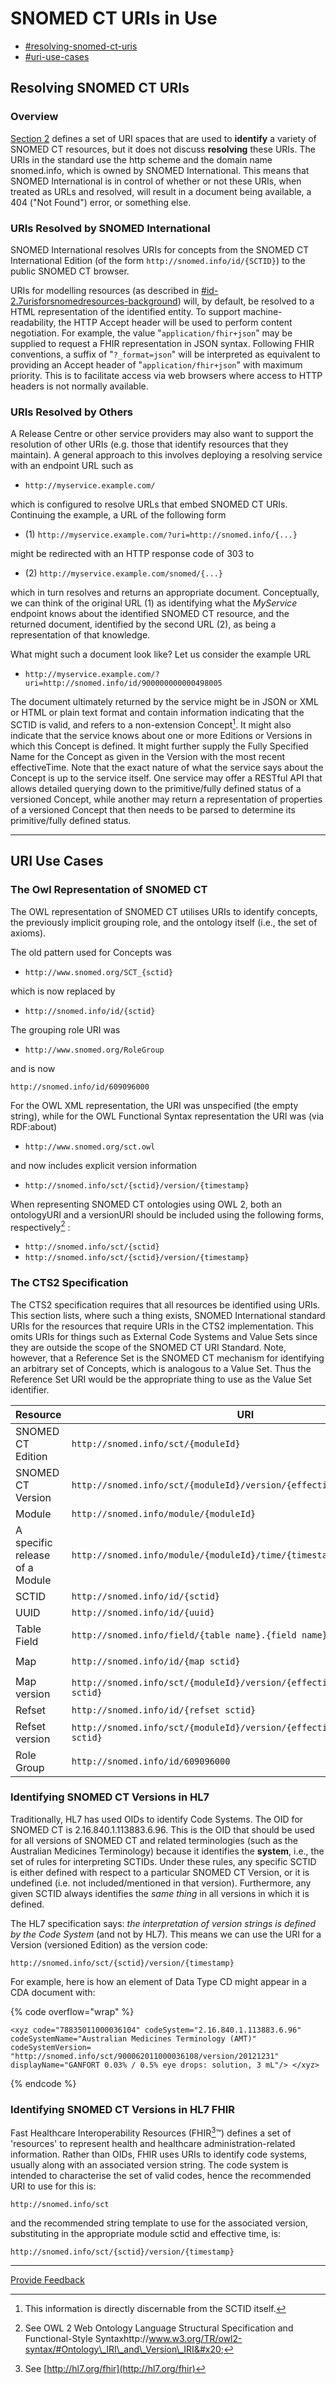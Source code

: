 # SNOMED CT URIs in Use

* [#resolving-snomed-ct-uris](./#resolving-snomed-ct-uris "mention")
* [#uri-use-cases](./#uri-use-cases "mention")

## Resolving SNOMED CT URIs

### Overview

[Section 2](../3%20snomed-ct-uris-in-use/2-SNOMED-CT-URI-Space_29951163.html) defines a set of URI spaces that are used to **identify** a variety of SNOMED CT resources, but it does not discuss **resolving** these URIs. The URIs in the standard use the http scheme and the domain name snomed.info, which is owned by SNOMED International. This means that SNOMED International is in control of whether or not these URIs, when treated as URLs and resolved, will result in a document being available, a 404 ("Not Found") error, or something else.

### URIs Resolved by SNOMED International

SNOMED International resolves URIs for concepts from the SNOMED CT International Edition (of the form `http://snomed.info/id/{SCTID}`) to the public SNOMED CT browser.

URIs for modelling resources (as described in [#id-2.7urisforsnomedresources-background](<../2 snomed-ct-uri-space/#id-2.7urisforsnomedresources-background> "mention")) will, by default, be resolved to a HTML representation of the identified entity. To support machine-readability, the HTTP Accept header will be used to perform content negotiation. For example, the value "`application/fhir+json`" may be supplied to request a FHIR representation in JSON syntax. Following FHIR conventions, a suffix of "`?_format=json`" will be interpreted as equivalent to providing an Accept header of "`application/fhir+json`" with maximum priority. This is to facilitate access via web browsers where access to HTTP headers is not normally available.

### URIs Resolved by Others

A Release Centre or other service providers may also want to support the resolution of other URIs (e.g. those that identify resources that they maintain). A general approach to this involves deploying a resolving service with an endpoint URL such as

* `http://myservice.example.com/`

which is configured to resolve URLs that embed SNOMED CT URIs. Continuing the example, a URL of the following form

* (1) `http://myservice.example.com/?uri=http://snomed.info/{...}`

might be redirected with an HTTP response code of 303 to

* (2) `http://myservice.example.com/snomed/{...}`

which in turn resolves and returns an appropriate document. Conceptually, we can think of the original URL (1) as identifying what the _MyService_ endpoint knows about the identified SNOMED CT resource, and the returned document, identified by the second URL (2), as being a representation of that knowledge.

What might such a document look like? Let us consider the example URL

* `http://myservice.example.com/?uri=http://snomed.info/id/900000000000498005`

The document ultimately returned by the service might be in JSON or XML or HTML or plain text format and contain information indicating that the SCTID is valid, and refers to a non-extension Concept[^1]. It might also indicate that the service knows about one or more Editions or Versions in which this Concept is defined. It might further supply the Fully Specified Name for the Concept as given in the Version with the most recent effectiveTime. Note that the exact nature of what the service says about the Concept is up to the service itself. One service may offer a RESTful API that allows detailed querying down to the primitive/fully defined status of a versioned Concept, while another may return a representation of properties of a versioned Concept that then needs to be parsed to determine its primitive/fully defined status.

***

## URI Use Cases

### The Owl Representation of SNOMED CT

The OWL representation of SNOMED CT utilises URIs to identify concepts, the previously implicit grouping role, and the ontology itself (i.e., the set of axioms).

The old pattern used for Concepts was

* `http://www.snomed.org/SCT_{sctid}`

which is now replaced by

* `http://snomed.info/id/{sctid}`

The grouping role URI was

* `http://www.snomed.org/RoleGroup`

and is now

`http://snomed.info/id/609096000`

For the OWL XML representation, the URI was unspecified (the empty string), while for the OWL Functional Syntax representation the URI was (via RDF:about)

* `http://www.snomed.org/sct.owl`

and now includes explicit version information

* `http://snomed.info/sct/{sctid}/version/{timestamp}`

When representing SNOMED CT ontologies using OWL 2, both an ontologyURI and a versionURI should be included using the following forms, respectively[^2] :

* `http://snomed.info/sct/{sctid}`
* `http://snomed.info/sct/{sctid}/version/{timestamp}`

### The CTS2 Specification

The CTS2 specification requires that all resources be identified using URIs. This section lists, where such a thing exists, SNOMED International standard URIs for the resources that require URIs in the CTS2 implementation. This omits URIs for things such as External Code Systems and Value Sets since they are outside the scope of the SNOMED CT URI Standard. Note, however, that a Reference Set is the SNOMED CT mechanism for identifying an arbitrary set of Concepts, which is analogous to a Value Set. Thus the Reference Set URI would be the appropriate thing to use as the Value Set identifier.

<table><thead><tr><th width="150.21484375">Resource</th><th>URI</th><th>Example</th></tr></thead><tbody><tr><td>SNOMED CT Edition</td><td><code>http://snomed.info/sct/{moduleId}</code></td><td><code>http://snomed.info/sct/900000000000207008SNOMED CT International Edition</code></td></tr><tr><td>SNOMED CT Version</td><td><code>http://snomed.info/sct/{moduleId}/version/{effectiveTime}</code></td><td><code>http://snomed.info/sct/900000000000207008/version/20120131SNOMED CT International January 2012 Version</code></td></tr><tr><td>Module</td><td><code>http://snomed.info/module/{moduleId}</code></td><td><code>http://snomed.info/module/900000000000207008SNOMED CT Core Module (only)</code></td></tr><tr><td>A specific release of a Module</td><td><code>http://snomed.info/module/{moduleId}/time/{timestamp}</code></td><td><code>http://snomed.info/module/900000000000207008/time/20120131SNOMED CT Core Module (only) with respect to the timestamp 20120131</code></td></tr><tr><td>SCTID</td><td><code>http://snomed.info/id/{sctid}</code></td><td><code>http://snomed.info/id/449650002</code></td></tr><tr><td>UUID</td><td><code>http://snomed.info/id/{uuid}</code></td><td><code>http://snomed.info/id/00000692-31c5-81a8-2e54b488c824</code></td></tr><tr><td>Table Field</td><td><code>http://snomed.info/field/{table name}.{field name}</code></td><td><code>http://snomed.info/field/Relationship.characteristicTypeId</code></td></tr><tr><td>Map</td><td><code>http://snomed.info/id/{map sctid}</code></td><td><code>http://snomed.info/id/900000000000498005A map is just a reference set in a specific format</code></td></tr><tr><td>Map version</td><td><code>http://snomed.info/sct/{moduleId}/version/{effectiveTime}/id/{map sctid}</code></td><td><code>http://snomed.info/sct/900000000000207008/version/2012013/id/900000000000498005</code></td></tr><tr><td>Refset</td><td><code>http://snomed.info/id/{refset sctid}</code></td><td><code>http://snomed.info/id/900000000000498005</code></td></tr><tr><td>Refset version</td><td><code>http://snomed.info/sct/{moduleId}/version/{effectiveTime}/id/{refset sctid}</code></td><td><code>http://snomed.info/sct/900000000000207008/version/2012013/id/900000000000498005</code></td></tr><tr><td>Role Group</td><td><code>http://snomed.info/id/609096000</code></td><td><code>http://snomed.info/id/609096000</code></td></tr></tbody></table>

### Identifying SNOMED CT Versions in HL7

Traditionally, HL7 has used OIDs to identify Code Systems. The OID for SNOMED CT is 2.16.840.1.113883.6.96. This is the OID that should be used for all versions of SNOMED CT and related terminologies (such as the Australian Medicines Terminology) because it identifies the **system**, i.e., the set of rules for interpreting SCTIDs. Under these rules, any specific SCTID is either defined with respect to a particular SNOMED CT Version, or it is undefined (i.e. not included/mentioned in that version). Furthermore, any given SCTID always identifies the _same thing_ in all versions in which it is defined.

The HL7 specification says: _the interpretation of version strings is defined by the Code System_ (and not by HL7). This means we can use the URI for a Version (versioned Edition) as the version code:

`http://snomed.info/sct/{sctid}/version/{timestamp}`

For example, here is how an element of Data Type CD might appear in a CDA document with:

{% code overflow="wrap" %}
```
<xyz code="78835011000036104" codeSystem="2.16.840.1.113883.6.96" codeSystemName="Australian Medicines Terminology (AMT)" codeSystemVersion= "http://snomed.info/sct/900062011000036108/version/20121231" displayName="GANFORT 0.03% / 0.5% eye drops: solution, 3 mL"/> </xyz>
```
{% endcode %}

### Identifying SNOMED CT Versions in HL7 FHIR

Fast Healthcare Interoperability Resources (FHIR[^3]™) defines a set of 'resources' to represent health and healthcare administration-related information. Rather than OIDs, FHIR uses URIs to identify code systems, usually along with an associated version string. The code system is intended to characterise the set of valid codes, hence the recommended URI to use for this is:

`http://snomed.info/sct`

and the recommended string template to use for the associated version, substituting in the appropriate module sctid and effective time, is:

`http://snomed.info/sct/{sctid}/version/{timestamp}`

***

<a href="https://docs.google.com/forms/d/e/1FAIpQLScTmbZIf0UEQwYDkY27EEWBkaiYkHSbR0_9DmFrMLXoQLyL7Q/viewform?usp=pp_url&#x26;entry.1767247133=URI+Standard&#x26;entry.670899847=3%20SNOMED%20CT%20URIs%20in%20Use" class="button primary">Provide Feedback</a>

[^1]: This information is directly discernable from the SCTID itself.

[^2]: See OWL 2 Web Ontology Language Structural Specification and Functional-Style Syntaxhttp://www.w3.org/TR/owl2-syntax/#Ontology\_IRI\_and\_Version\_IRI&#x20;

[^3]: See [http://hl7.org/fhir](http://hl7.org/fhir)

